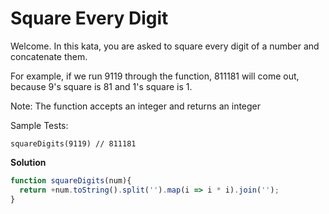 #  Square Every Digit

Welcome. In this kata, you are asked to square every digit of a number and concatenate them.

For example, if we run 9119 through the function, 811181 will come out, because 9's square is 81 and 1's square is 1.

Note: The function accepts an integer and returns an integer

Sample Tests:

    squareDigits(9119) // 811181

**Solution**

```js
function squareDigits(num){
  return +num.toString().split('').map(i => i * i).join('');
}
```